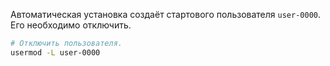 Автоматическая установка создаёт стартового пользователя `user-0000`. Его необходимо отключить.

```bash
# Отключить пользователя.
usermod -L user-0000
```
